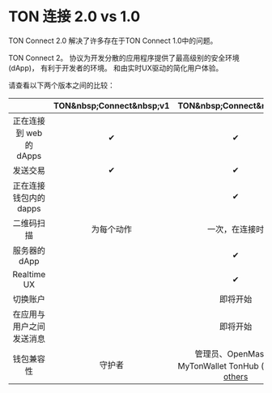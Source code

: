 # TON 连接 2.0 vs 1.0

TON Connect 2.0 解决了许多存在于TON Connect 1.0中的问题。

TON Connect 2。 协议为开发分散的应用程序提供了最高级别的安全环境(dApp)， 有利于开发者的环境。 和由实时UX驱动的简化用户体验。

请查看以下两个版本之间的比较：

|                   | TON&amp;nbsp;Connect&amp;nbsp;v1 |                    TON&amp;nbsp;Connect&amp;nbsp;v2                   |
| :---------------: | :----------------------------------------------------------------------: | :-----------------------------------------------------------------------------------------------------------: |
| 正在连接到 web 的 dApps |                                    ✔︎                                    |                                                       ✔︎                                                      |
|        发送交易       |                                    ✔︎                                    |                                                       ✔︎                                                      |
|   正在连接钱包内的dapps   |                                                                          |                                                       ✔︎                                                      |
|       二维码扫描       |                                   为每个动作                                  |                                                    一次，在连接时                                                    |
|     服务器的 dApp     |                                                                          |                                                       ✔︎                                                      |
|    Realtime UX    |                                                                          |                                                       ✔︎                                                      |
|        切换账户       |                                                                          |                                                      即将开始                                                     |
|    在应用与用户之间发送消息   |                                                                          |                                                      即将开始                                                     |
|       钱包兼容性       |                                    守护者                                   | 管理员、OpenMask、MyTonWallet TonHub (即将) 和 [others](/participate/wallets/apps#basics-features) |
